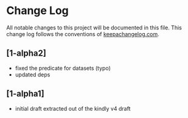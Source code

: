 # Change Log
All notable changes to this project will be documented in this file. This change log follows the conventions of [keepachangelog.com](http://keepachangelog.com/).

## [1-alpha2]
- fixed the predicate for datasets (typo)
- updated deps

## [1-alpha1]
- initial draft extracted out of the kindly v4 draft
